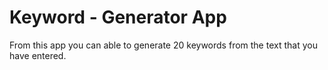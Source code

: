 # Keyword - Generator App

From this app you can able to generate 20 keywords from the text that you have entered.
